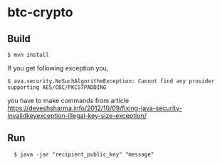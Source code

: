 # btc-crypto

Build
-----

    $ mvn install

If you get following exception you,
    
    $ ava.security.NoSuchAlgorithmException: Cannot find any provider supporting AES/CBC/PKCS7PADDING

you have to make commands from article
https://deveshsharma.info/2012/10/09/fixing-java-security-invalidkeyexception-illegal-key-size-exception/

Run
-----
      $ java -jar "recipient_public_key" "message"

